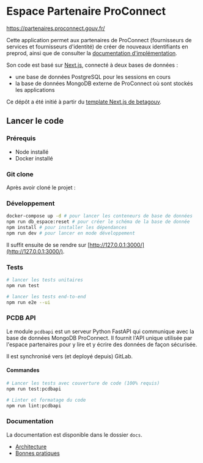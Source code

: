 # Espace Partenaire ProConnect

https://partenaires.proconnect.gouv.fr/

Cette application permet aux partenaires de ProConnect (fournisseurs de services et fournisseurs d'identité) de créer de nouveaux identifiants en preprod, ainsi que de consulter la [documentation d'implémentation](https://partenaires.proconnect.gouv.fr/docs).

Son code est basé sur [Next.js](https://nextjs.org/), connecté à deux bases de données :

- une base de données PostgreSQL pour les sessions en cours
- la base de données MongoDB externe de ProConnect où sont stockés les applications

Ce dépôt a été initié à partir du [template Next.js de betagouv](https://github.com/betagouv/template-nextjs).

## Lancer le code

### Prérequis

- Node installé
- Docker installé

### Git clone

Après avoir cloné le projet :

### Développement

```bash
docker-compose up -d # pour lancer les conteneurs de base de données
npm run db_espace:reset # pour créer le schéma de la base de donnée
npm install # pour installer les dépendances
npm run dev # pour lancer en mode développement
```

Il suffit ensuite de se rendre sur [http://127.0.0.1:3000/](http://127.0.0.1:3000/).

### Tests

```bash
# lancer les tests unitaires
npm run test

# lancer les tests end-to-end
npm run e2e --ui
```

### PCDB API

Le module `pcdbapi` est un serveur Python FastAPI qui communique avec la base de données
MongoDB ProConnect. Il fournit l'API unique utilisée par l'espace partenaires pour y lire
et y écrire des données de façon sécurisée.

Il est synchronisé vers (et deployé depuis) GitLab.

#### Commandes

```bash
# Lancer les tests avec couverture de code (100% requis)
npm run test:pcdbapi

# Linter et formatage du code
npm run lint:pcdbapi

```

### Documentation

La documentation est disponible dans le dossier `docs`.

- [Architecture](docs/architecture.md)
- [Bonnes pratiques](/docs/best-practices.md)
